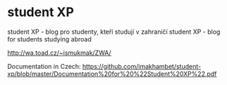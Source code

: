 <h1 style="text-alighn: center">student XP</h1>
student XP - blog pro studenty, kteří studují v zahraničí
student XP - blog for students studying abroad

http://wa.toad.cz/~ismukmak/ZWA/

Documentation in Сzech: https://github.com/imakhambet/student-xp/blob/master/Documentation%20for%20%22Student%20XP%22.pdf
